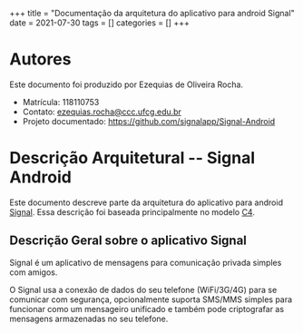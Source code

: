 +++
title = "Documentação da arquitetura do aplicativo para android Signal"
date = 2021-07-30
tags = []
categories = []
+++

# Autores

Este documento foi produzido por Ezequias de Oliveira Rocha.
- Matrícula: 118110753
- Contato: ezequias.rocha@ccc.ufcg.edu.br
- Projeto documentado: https://github.com/signalapp/Signal-Android


# Descrição Arquitetural -- Signal Android

Este documento descreve parte da arquitetura do aplicativo para android [Signal](https://github.com/signalapp/Signal-Android). Essa descrição foi baseada principalmente no modelo [C4](https://c4model.com/).

## Descrição Geral sobre o aplicativo Signal

Signal é um aplicativo de mensagens para comunicação privada simples com amigos.

O Signal usa a conexão de dados do seu telefone (WiFi/3G/4G) para se comunicar com segurança, opcionalmente suporta SMS/MMS simples para funcionar como um mensageiro unificado e também pode criptografar as mensagens armazenadas no seu telefone.
